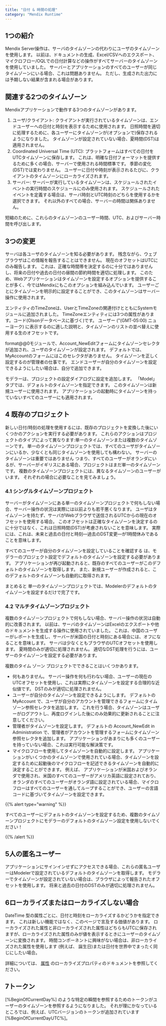 ```yaml
---
title: "日付 & 時間の処理"
category: "Mendix Runtime"
---
```


## 1つの紹介

Mendix Server操作は、サーバのタイムゾーンの代わりにユーザのタイムゾーンを使用します。 以前は、ドキュメントの生成、Excel/CSVへのエクスポート、マイクロフロー/OQLでの日付計算などの操作がすべてサーバーのタイムゾーンを使用していました。 サーバーとアプリケーションのすべてのユーザーが同じタイムゾーンにいる場合、これは問題ありません。 ただし、生成された出力には予期しない結果が含まれる場合があります。

## 関連する2つのタイムゾーン

Mendixアプリケーションで動作する3つのタイムゾーンがあります。

1.  ユーザ/クライアント: クライアントが実行されているタイムゾーンは、エンドユーザーへの日付と時刻を表示するために使用されます。 日照時間を適切に処理するために、各ユーザーにタイムゾーンが(オプションで)保存されるようになりました。 タイムゾーンが設定されていない場合、夏時間(DST)は適用されません。
2.  Coordinated Universal Time (UTC): プラットフォームはすべての日付をUTCタイムゾーンに保存します。 これは、明確な日付フォーマットを提供するために多くの場合、サーバーで使用される時間標準です。 季節の変化(DST)では変わりません。 ユーザーに日付や時刻が表示されるたびに、クライアントのタイムゾーンにローカライズされます。
3.  サーバー: サーバーが実行しているタイムゾーンは、スケジュールされたイベントの実行時間のスケジュールにのみ使用されます。 スケジュールされたイベントを定義する場合は、サーバ時刻とUTC時刻のどちらを使用するかを選択できます。 それ以外のすべての場合、サーバーの時間は関係ありません。

短縮のために、これらのタイムゾーンのユーザー時間、UTC、およびサーバー時間を呼び出します。

## 3つの変更

サーバは各ユーザのタイムゾーンを知る必要があります。 残念ながら、ウェブブラウザはこの情報を報告することはできません。 現在のオフセットはUTCにのみ報告します。 これは、正確な時間帯を決定するのに十分ではありませんし、将来の日付や過去の日付の昼間の節約時間を適切に処理します。 このため、Webアプリケーションはタイムゾーンを設定するオプションを提供することが多く、今ではMendixにもこのオプションを組み込んでいます。 ユーザーごとにタイムゾーンを明示的に設定することができ、このタイムゾーンはサーバー操作に使用されます。

エンティティのTimeZoneは、UserとTimeZoneの関連付けとともにSystemモジュールに追加されました。 TimeZoneエンティティには3つの属性があります。コード(Olsonデータベースに基づく)です。 ユーザー ("(GMT-05:00) ニューヨーク) に表示するのに適した説明と、タイムゾーンのリストの並べ替えに使用する生のオフセットです。

format@@0モジュールで、Account_NewEditフォームにタイムゾーンセレクタが追加され、ユーザのタイムゾーンが設定されます。 デフォルトでは、MyAccountのフォームにはこのセレクタがありません。 タイムゾーンを正しく設定するのが管理者の仕事です。 エンドユーザーが自分のタイムゾーンを設定できるようにしたい場合は、自分で追加できます。

モデラーは、プロジェクトの設定ダイアログに設定を追加します。 「Model」タブでは、デフォルトのタイムゾーンを指定できます。 このタイムゾーンは新規ユーザーに使用されます。 アプリケーションの起動時にタイムゾーンを持っていないすべてのユーザーにも適用されます。

## 4 既存のプロジェクト

新しい日付/時刻の処理を使用するには、既存のプロジェクトを変換した後にいくつかのアクションを実行する必要があります。 これらのアクションはプロジェクトのタイプによって異なります:単一のタイムゾーンまたは複数のタイムゾーンです。 単一のタイムゾーンプロジェクトでは、すべてのユーザがタイムゾーンにいるか、少なくとも同じタイムゾーンを使用しても構わない。 サーバーのタイムゾーンは重要ではありません つまり、すべてのユーザーがオランダにいるが、サーバーがイギリスにある場合、プロジェクトはまだ単一のタイムゾーンです。 複数のタイムゾーンプロジェクトには、異なるタイムゾーンのユーザーがいます。 それぞれの場合に必要なことを見てみましょう。

### 4.1 シングルタイムゾーンプロジェクト

サーバーがタイムゾーンにある単一のタイムゾーンプロジェクトで何もしない場合、サーバー操作の状況は実際には以前よりも若干悪くなります。 ユーザはタイムゾーンを持たず、サーバがWebブラウザで送信されるUTCからの現在のオフセットを使用する場合。 このオフセットは正確なタイムゾーンを決定するのに十分ではなく、これは日照時間(DST)が考慮されないことを意味します。 実際には、これは、未来と過去の日付と時刻―過去のDST変更―が1時間休みであることを意味します。

すべてのユーザーが自分のタイムゾーンを設定していることを確認する は、モデラーのプロジェクト設定でデフォルトのタイムゾーンを設定する必要があります。 アプリケーションが再び起動されると、既存のすべてのユーザーがこのデフォルトのタイムゾーンを取得します。 また、新規ユーザーが作成されると、このデフォルトのタイムゾーンも自動的に取得されます。

まとめると 単一のタイムゾーンプロジェクトでは、Modelerのデフォルトのタイムゾーンを設定するだけで完了です。

### 4.2 マルチタイムゾーンプロジェクト

複数のタイムゾーンプロジェクトで何もしない場合、サーバー操作の状況は自動的に改善されます。 以前は、サーバのタイムゾーンはExcelのエクスポートや他のドキュメントを生成する操作に使用されていました。 これは、中国のユーザーがレポートを生成し、サーバーが米国の日付と時刻にある場合には、オフになることを意味します。 サーバは少なくともブラウザのUTCオフセットを使用します。 夏時間のみが適切に処理されません。 適切なDST処理を行うには、ユーザーのタイムゾーンを設定する必要があります。

複数のタイム ゾーン プロジェクトでできることはいくつかあります。

*   何もありません。 サーバー操作を何も行わない場合、ユーザーの現在のUTCオフセットを使用し、これは実際にタイムゾーンを設定する合理的な近似値です。 DSTのみが適切に処理されません。
*   ユーザーが自分のタイムゾーンを設定できるようにします。 デフォルトの MyAccount で、ユーザが自分のアカウントを管理できるフォームにタイムゾーン参照セレクタを追加します。 これを行う場合、タイムゾーンはユーザーがログアウトし、再度ログインした後にのみ効果的に更新されることに注意してください。
*   管理者がタイムゾーンを設定します。 デフォルトの Account_NewEdit in Administration で、管理者がアカウントを管理するフォームにタイムゾーン参照セレクタを追加します。 アプリケーションがあまりにも多くのユーザーを持っていない場合、これは実行可能な解決策です。
*   マイクロフローを使用してタイムゾーンを自動的に設定します。 アプリケーションがいくつかのタイムゾーンで使用されている場合、タイムゾーンを設定するために起動後のマイクロフローを記述できるタイムゾーンを自動的に決定することができます。 例えば、 アプリケーションが米国およびオランダで使用され、米国のすべてのユーザーがアメリカ英語に設定されており、オランダのすべてのユーザーがオランダ語に設定されている場合、マイクロフローはすべてのユーザーを通してループすることができ、ユーザーの言語コードに基づいてタイムゾーンを設定できます。

{{% alert type="warning" %}}

すべてのユーザーにデフォルトのタイムゾーンを設定するため、複数のタイムゾーンプロジェクトにモデラーのデフォルトのタイムゾーン設定を使用しないでください！

{{% /alert %}}

## 5人の匿名ユーザー

アプリケーションにサインインせずにアクセスできる場合、これらの匿名ユーザーはModelerで設定されているデフォルトのタイムゾーンを取得します。 モデラーでタイムゾーンが設定されていない場合は、ブラウザによって報告されたオフセットを使用します。 将来と過去の日付のDSTのみが適切に処理されません。

## 6ローカライズまたはローカライズしない場合

DateTime 型の属性ごとに、日付と時刻をローカライズするかどうかを指定できます。 これは新しい機能ではなく、このページで言及する価値があります。 ローカライズされた属性と非ローカライズされた属性はどちらもUTCに保存されますが、ローカライズされた属性のみが値を表示するときにユーザーのタイムゾーンに変換されます。 時間コンポーネントに興味がない場合は、非ローカライズされた属性を使用します (例えば、 誕生日)または日付を世界中でまったく同じにしたい場合。

詳細については、 [属性](attributes) のローカライズプロパティのドキュメントを参照してください。

## 7トークン

[%BeginOfCurrentDay%] のような特定の瞬間を参照するためのトークンがユーザーのタイムゾーンを参照するようになりました。 それが理にかなっているところでは、例えば、UTCバージョンのトークンが追加されています [%BeginOfCurrentDayUTC%]。
